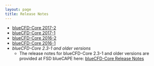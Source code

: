 ```yaml
---
layout: page
title: Release Notes
---
```


  * [blueCFD-Core 2017-2](bluecfd-core-2017-2)
  * [blueCFD-Core 2017-1](bluecfd-core-2017-1)
  * [blueCFD-Core 2016-2](bluecfd-core-2016-2)
  * [blueCFD-Core 2016-1](bluecfd-core-2016-1)
  * *blueCFD-Core 2.3-1 and older versions*
      * The release notes for blueCFD-Core 2.3-1 and older versions are provided at FSD blueCAPE here:
        [blueCFD-Core Release Notes](http://joomla.bluecape.com.pt/index.php?option=com_mamblog&Itemid=43&task=show&action=view&id=66)
